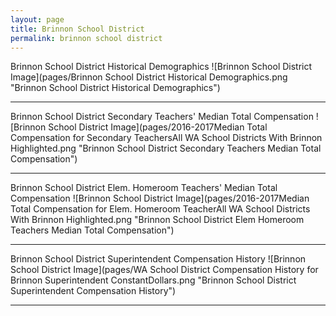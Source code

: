 ```yaml
---
layout: page
title: Brinnon School District
permalink: brinnon school district
---
```



Brinnon School District Historical Demographics
![Brinnon School District Image](pages/Brinnon School District Historical Demographics.png "Brinnon School District Historical Demographics")

___

Brinnon School District Secondary Teachers' Median Total Compensation
![Brinnon School District Image](pages/2016-2017Median Total Compensation for Secondary TeachersAll WA School Districts With Brinnon Highlighted.png "Brinnon School District Secondary Teachers Median Total Compensation")

___

Brinnon School District Elem. Homeroom Teachers' Median Total Compensation
![Brinnon School District Image](pages/2016-2017Median Total Compensation for Elem. Homeroom TeacherAll WA School Districts With Brinnon Highlighted.png "Brinnon School District Elem Homeroom Teachers Median Total Compensation")

___

Brinnon School District Superintendent Compensation History
![Brinnon School District Image](pages/WA School District Compensation History for Brinnon Superintendent ConstantDollars.png "Brinnon School District Superintendent Compensation History")

___

